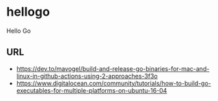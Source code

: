 # hellogo
Hello Go


## URL

- https://dev.to/mavogel/build-and-release-go-binaries-for-mac-and-linux-in-github-actions-using-2-approaches-3f3o
- https://www.digitalocean.com/community/tutorials/how-to-build-go-executables-for-multiple-platforms-on-ubuntu-16-04